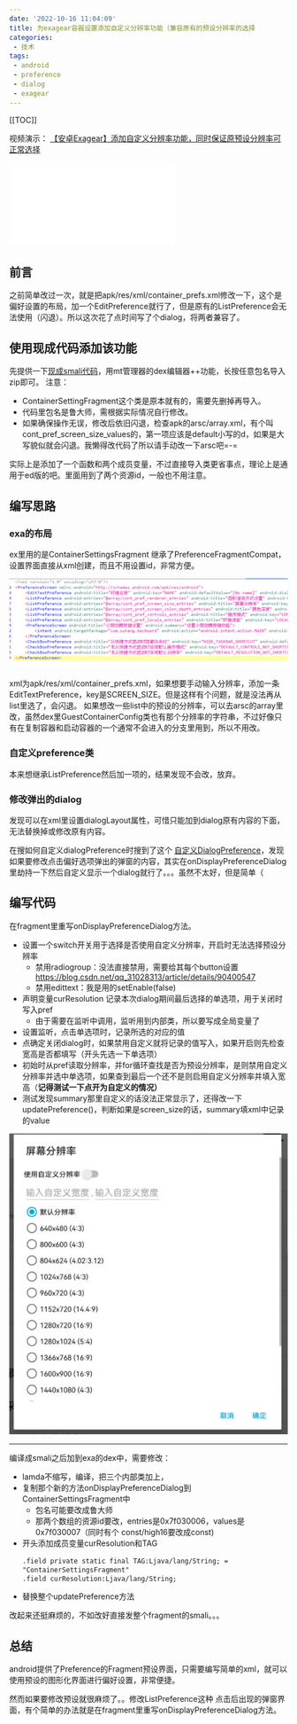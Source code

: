 ```yaml
---
date: '2022-10-16 11:04:09'
title: 为exagear容器设置添加自定义分辨率功能（兼容原有的预设分辨率的选择
categories: 
 - 技术
tags:
 - android
 - preference
 - dialog
 - exagear
---
```


[[TOC]]

视频演示：
[【安卓Exagear】添加自定义分辨率功能，同时保证原预设分辨率可正常选择](https://www.bilibili.com/video/BV1BG4y1p7T6)
<iframe src="//player.bilibili.com/player.html?aid=816524122&bvid=BV1BG4y1p7T6&cid=862695941&page=1" scrolling="no" border="0" frameborder="no" framespacing="0" allowfullscreen="true"> </iframe>

## 前言
之前简单改过一次，就是把apk/res/xml/container_prefs.xml修改一下，这个是偏好设置的布局，加一个EditPreference就行了，但是原有的ListPreference会无法使用（闪退）。所以这次花了点时间写了个dialog，将两者兼容了。

## 使用现成代码添加该功能
先提供一下[现成smali代码](https://wwn.lanzout.com/iEcpl0dxmyqj)，用mt管理器的dex编辑器++功能，长按任意包名导入zip即可。
注意：
- ContainerSettingFragment这个类是原本就有的，需要先删掉再导入。
- 代码里包名是鲁大师，需根据实际情况自行修改。
- 如果确保操作无误，修改后依旧闪退，检查apk的arsc/array.xml，有个叫cont_pref_screen_size_values的，第一项应该是default小写的d，如果是大写貌似就会闪退。我懒得改代码了所以请手动改一下arsc吧=-=

实际上是添加了一个函数和两个成员变量，不过直接导入类更省事点，理论上是通用于ed版的吧。里面用到了两个资源id，一般也不用注意。

## 编写思路
### exa的布局
ex里用的是ContainerSettingsFragment 继承了PreferenceFragmentCompat，设置界面直接从xml创建，而且不用设置id，非常方便。

![图1](./res/1.png)

xml为apk/res/xml/container_prefs.xml，如果想要手动输入分辨率，添加一条EditTextPreference，key是SCREEN_SIZE。但是这样有个问题，就是没法再从list里选了，会闪退。
如果想改一些list中的预设的分辨率，可以去arsc的array里改，虽然dex里GuestContainerConfig类也有那个分辨率的字符串，不过好像只有在复制容器和启动容器的一个通常不会进入的分支里用到，所以不用改。

### 自定义preference类
本来想继承ListPreference然后加一项的，结果发现不会改，放弃。

### 修改弹出的dialog
发现可以在xml里设置dialogLayout属性，可惜只能加到dialog原有内容的下面，无法替换掉或修改原有内容。

在搜如何自定义dialogPreference时搜到了这个 [自定义DialogPreference](http://i.lckiss.com/?p=386)，发现如果要修改点击偏好选项弹出的弹窗的内容，其实在onDisplayPreferenceDialog里劫持一下然后自定义显示一个dialog就行了。。。虽然不太好，但是简单（ 
## 编写代码
在fragment里重写onDisplayPreferenceDialog方法。
- 设置一个switch开关用于选择是否使用自定义分辨率，开启时无法选择预设分辨率
	- 禁用radiogroup：没法直接禁用，需要给其每个button设置  https://blog.csdn.net/qq_31028313/article/details/90400547
	- 禁用edittext：我是用的setEnable(false)
- 声明变量curResolution 记录本次dialog期间最后选择的单选项，用于关闭时写入pref
	- 由于需要在监听中调用，监听用到内部类，所以要写成全局变量了
- 设置监听，点击单选项时，记录所选的对应的值
- 点确定关闭dialog时，如果禁用自定义就将记录的值写入，如果开启则先检查宽高是否都填写（开头先选一下单选项）
- 初始时从pref读取分辨率，并for循环查找是否为预设分辨率，是则禁用自定义分辨率并选中单选项，如果查到最后一个还不是则启用自定义分辨率并填入宽高（**记得测试一下点开为自定义的情况）**
- 测试发现summary那里自定义的话没法正常显示了，还得改一下updatePreference()，判断如果是screen_size的话，summary填xml中记录的value

![图2](./res/2.png)

----
编译成smali之后加到exa的dex中，需要修改：
- lamda不缩写，编译，把三个内部类加上，
- 复制那个新的方法onDisplayPreferenceDialog到ContainerSettingsFragment中
	- 包名可能要改成鲁大师
	- 那两个数组的资源id要改，entries是0x7f030006，values是0x7f030007（同时有个    const/high16要改成const)
- 开头添加成员变量curResolution和TAG
	```
	.field private static final TAG:Ljava/lang/String; = "ContainerSettingsFragment"
	.field curResolution:Ljava/lang/String;
	```
- 替换整个updatePreference方法

改起来还挺麻烦的，不如改好直接发整个fragment的smali。。。
## 总结
android提供了Preference的Fragment预设界面，只需要编写简单的xml，就可以使用预设的图形化界面进行偏好设置，非常便捷。

然而如果要修改预设就很麻烦了。。修改ListPreference这种 点击后出现的弹窗界面，有个简单的办法就是在fragment里重写onDisplayPreferenceDialog方法。